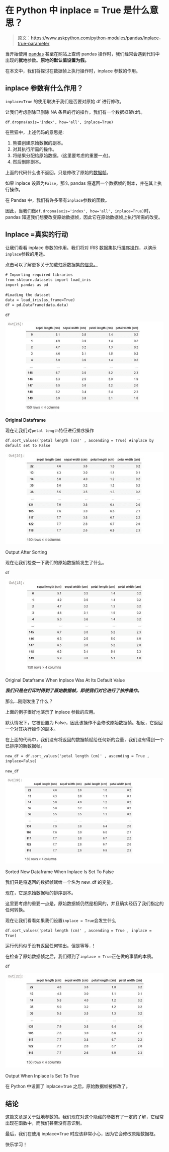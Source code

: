 # 在 Python 中 inplace = True 是什么意思？

> 原文：<https://www.askpython.com/python-modules/pandas/inplace-true-parameter>

当开始使用 [pandas](https://www.askpython.com/python-modules/pandas/python-pandas-module-tutorial) 甚至在网站上查询 pandas 操作时，我们经常会遇到代码中出现的**就地**参数。**原地的默认值设置为假。**

在本文中，我们将探讨在数据帧上执行操作时，inplace 参数的作用。

## inplace 参数有什么作用？

`inplace=True` 的使用取决于我们是否要对原始 df 进行修改。

让我们考虑删除已删除 NA 条目的行的操作。我们有一个数据框架(df)。

```
df.dropna(axis='index', how='all', inplace=True)

```

在熊猫中，上述代码的意思是:

1.  熊猫创建原始数据的副本。
2.  对其执行所需的操作。
3.  将结果分配给原始数据。(这里要考虑的重要一点)。
4.  然后删除副本。

上面的代码什么也不返回，只是修改了原始的[数据帧](https://www.askpython.com/python-modules/pandas/dataframes-in-python)。

如果 inplace 设置为`False`，那么 pandas 将返回一个数据帧的副本，并在其上执行操作。

在 Pandas 中，我们有许多带有`inplace`参数的函数。

因此，当我们做`df.dropna(axis='index', how='all', inplace=True)`时，pandas 知道我们想要改变原始数据帧，因此它在原始数据帧上执行所需的改变。

## Inplace =真实的行动

让我们看看 inplace 参数的作用。我们将对 IRIS 数据集执行[排序操作](https://www.askpython.com/python/examples/quicksort-algorithm)，以演示`inplace`参数的用途。

点击可以了解更多关于加载虹膜数据集[的信息。](https://scikit-learn.org/stable/modules/generated/sklearn.datasets.load_iris.html)

```
# Importing required libraries
from sklearn.datasets import load_iris
import pandas as pd

#Loading the dataset
data = load_iris(as_frame=True)
df = pd.DataFrame(data.data)

df

```

![Original Dataframe](img/4fb36eebbb8208603d8a0fa7709ebf70.png)

**Original Dataframe**

现在让我们对`petal length`特征进行排序操作

```
df.sort_values('petal length (cm)' , ascending = True) #inplace by default set to False

```

![Output After Sorting](img/21aaaaf5f720cdd69c62f424a1e7a6ad.png)

Output After Sorting

现在让我们检查一下我们的原始数据帧发生了什么。

```
df

```

![Original Dataframe When Inplace Was At Its Default Value](img/228606f5ce7b5cf69a79202e2b8cfb0c.png)

Original Dataframe When Inplace Was At Its Default Value

***我们只是在打印时得到了原始数据帧，即使我们对它进行了排序操作。***

那么…刚刚发生了什么？

上面的例子很好地演示了 inplace 参数的应用。

默认情况下，它被设置为 False，因此该操作不会修改原始数据帧。相反，它返回一个对其执行操作的副本。

在上面的代码中，我们没有将返回的数据帧赋给任何新的变量，我们没有得到一个已排序的新数据帧。

```
new_df = df.sort_values('petal length (cm)' , ascending = True , inplace=False)

new_df

```

![Sorted New Dataframe When Inplace Is Set To False](img/f2dc57321804c2d85244a8f3780281bf.png)

Sorted New Dataframe When Inplace Is Set To False

我们只是将返回的数据帧赋给一个名为 new_df 的变量。

现在，它是原始数据帧的排序副本。

这里要考虑的重要一点是，原始数据帧仍然是相同的，并且确实经历了我们指定的任何转换。

现在让我们看看如果我们设置`inplace = True`会发生什么

```
df.sort_values('petal length (cm)' , ascending = True , inplace = True)

```

运行代码似乎没有返回任何输出。但是等等..！

在检查了原始数据帧之后，我们得到了`inplace = True`正在做的事情的本质。

```
df

```

![Output When Inplace Is Set To True](img/d42a9a11c5df20e4a67526f864d0b229.png)

Output When Inplace Is Set To True

在 Python 中设置了 inplace=true 之后，原始数据帧被修改了。

## 结论

这篇文章是关于就地参数的。我们现在对这个隐藏的参数有了一定的了解，它经常出现在函数中，而我们甚至没有意识到。

最后，我们在使用 inplace=True 时应该非常小心，因为它会修改原始数据框。

快乐学习！
